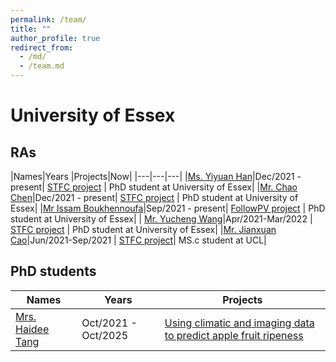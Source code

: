 ```yaml
---
permalink: /team/
title: ""
author_profile: true
redirect_from: 
  - /md/
  - /team.md
---
```


University of Essex
====
## RAs

|Names|Years |Projects|Now|
|---|---|---|
|[Ms. Yiyuan Han](https://sites.google.com/view/yiyuanhan/about-me)|Dec/2021 - present| [STFC project](https://gtr.ukri.org/projects?ref=ST%2FV00137X%2F1) | PhD student at University of Essex|
|[Mr. Chao Chen](https://www.essex.ac.uk/people/chent35604/tao-chen)|Dec/2021 - present| [STFC project](https://gtr.ukri.org/projects?ref=ST%2FV00137X%2F1) | PhD student at  University of Essex|
|[Mr Issam Boukhennoufa](https://www.linkedin.com/in/issam-boukhennoufa/)|Sep/2021 - present| [FollowPV project](https://www.abovesurveying.com/above-partners-with-leading-universities-to-develop-next-generation-drone-technology-for-intelligent-solar-plant-inspections/) | PhD student at  University of Essex|
| [Mr. Yucheng Wang](https://www.essex.ac.uk/people/wangy15006/yucheng-wang)|Apr/2021-Mar/2022 | [STFC project](/_pages/portfolio-1.md/#) | PhD student at  University of Essex|
|[Mr. Jianxuan Cao](https://www.linkedin.com/in/jianxuan-c-bb5b56187/)|Jun/2021-Sep/2021 | [STFC project](https://gtr.ukri.org/projects?ref=ST%2FV00137X%2F1)| MS.c student at UCL|


<!--https://jinya-su.github.io/portfolio/portfolio-1/C-->
<!--- https://balancezhai.github.io/portfolio/protfolio-998/#)| --> 


## PhD students

| Names                   | Years            | Projects                                                             |
| --------                | ---------------- | ------------------------------------------------------------ |
| [Mrs. Haidee Tang](https://www.essex.ac.uk/people/TANGH63502) | Oct/2021 - Oct/2025   | [Using climatic and imaging data to predict apple fruit ripeness](https://www.ctp-fcr.org/machine-learning/)                          |